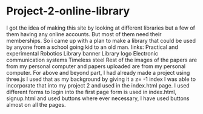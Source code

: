 # Project-2-online-library
I got the idea of making this site by looking at different libraries but a few of them having any online accounts. 
But most of them need their memberships. So i came up with a plan to make a library that could be used by anyone 
from a school going kid to an old man. links:
Practical and experimental Robotics
Library banner
Library logo
Electronic communication systems
Timeless steel
Rest of the images of the papers are from my personal computer and papers uploaded are from my personal computer. 
For above and beyond part, I had already made a project using three.js I used that as my background by giving it a z= -1 index 
I was able to incorporate that into my project 2 and used in the index.html page. 
I used different forms to login into the first page form is used in index.html, signup.html and used buttons where ever necessary, 
I have used buttons almost on all the pages.
